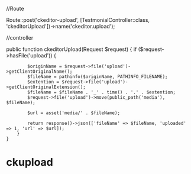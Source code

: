 

<script>
        ClassicEditor
            .create(document.querySelector('#blog'), {
                ckfinder: {
                    uploadUrl: "{{ route('ckeditor.upload', ['_token' => csrf_token()]) }}"
                }
            })
            .catch(error => {
                console.error(error);
            });
    </script>




    
//Route

Route::post('ckeditor-upload', [TestmonialController::class, 'ckeditorUpload'])->name('ckeditor.upload');

//controller

  public function ckeditorUpload(Request $request)
    {
        if ($request->hasFile('upload')) {

            $originName = $request->file('upload')->getClientOriginalName();
            $fileName = pathinfo($originName, PATHINFO_FILENAME);
            $extention = $request->file('upload')->getClientOriginalExtension();
            $fileName = $fileName . '_' . time() . '.' . $extention;
            $request->file('upload')->move(public_path('media'), $fileName);

            $url = asset('media/' . $fileName);

            return response()->json(['fileName' => $fileName, 'uploaded' => 1, 'url' => $url]);
        }
    }





# ckupload
